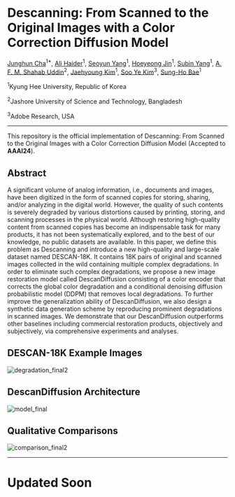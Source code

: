 # Descanning: From Scanned to the Original Images with a Color Correction Diffusion Model

[Junghun Cha](https://github.com/jhcha08)<sup>1*</sup>, [Ali Haider](https://scholar.google.co.kr/citations?user=EULut5oAAAAJ&hl=ko)<sup>1</sup>, [Seoyun Yang](https://scholar.google.co.kr/citations?user=EULut5oAAAAJ&hl=ko)<sup>1</sup>, [Hoeyeong Jin](https://scholar.google.co.kr/citations?user=EULut5oAAAAJ&hl=ko)<sup>1</sup>, [Subin Yang](https://scholar.google.com/citations?user=Ckkj9gQAAAAJ&hl=en)<sup>1</sup>, [A. F. M. Shahab Uddin](https://scholar.google.com/citations?user=Ckkj9gQAAAAJ&hl=en)<sup>2</sup>, [Jaehyoung Kim](https://github.com/crux153)<sup>1</sup>, [Soo Ye Kim](https://sites.google.com/view/sooyekim)<sup>3</sup>, [Sung-Ho Bae](https://scholar.google.co.kr/citations?user=EULut5oAAAAJ&hl=ko)<sup>1</sup>

<sup>1</sup>Kyung Hee University, Republic of Korea

<sup>2</sup>Jashore University of Science and Technology, Bangladesh

<sup>3</sup>Adobe Research, USA

---

This repository is the official implementation of Descanning: From Scanned to the Original Images with a Color Correction Diffusion Model (Accepted to **AAAI24**).

## Abstract

A significant volume of analog information, i.e., documents and images, have been digitized in the form of scanned copies for storing, sharing, and/or analyzing in the digital world. However, the quality of such contents is severely degraded by various distortions caused by printing, storing, and scanning processes in the physical world. Although restoring high-quality content from scanned copies has become an indispensable task for many products, it has not been systematically explored, and to the best of our knowledge, no public datasets are available. In this paper, we define this problem as Descanning and introduce a new high-quality and large-scale dataset named DESCAN-18K. It contains 18K pairs of original and scanned images collected in the wild containing multiple complex degradations. In order to eliminate such complex degradations, we propose a new image restoration model called DescanDiffusion consisting of a color encoder that corrects the global color degradation and a conditional denoising diffusion probabilistic model (DDPM) that removes local degradations. To further improve the generalization ability of DescanDiffusion, we also design a synthetic data generation scheme by reproducing prominent degradations in scanned images. We demonstrate that our DescanDiffusion outperforms other baselines including commercial restoration products, objectively and subjectively, via comprehensive experiments and analyses.

## DESCAN-18K Example Images

![degradation_final2](https://github.com/jhcha08/Descanning/assets/55647934/1fb77feb-8b8e-4457-b98f-ca5a53e9b79c)

## DescanDiffusion Architecture

![model_final](https://github.com/jhcha08/Descanning/assets/55647934/553407bc-75a4-482d-a800-105cbe7d567e)

## Qualitative Comparisons

![comparison_final2](https://github.com/jhcha08/Descanning/assets/55647934/7cebc99c-1417-479c-a858-2199905ed631)

---

# Updated Soon
